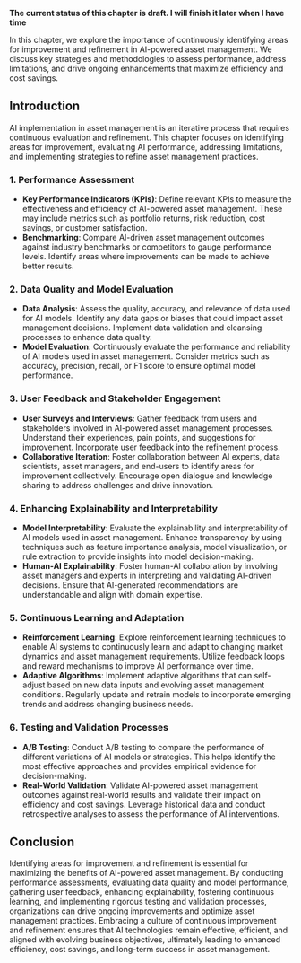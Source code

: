 **The current status of this chapter is draft. I will finish it later when I have time**

In this chapter, we explore the importance of continuously identifying areas for improvement and refinement in AI-powered asset management. We discuss key strategies and methodologies to assess performance, address limitations, and drive ongoing enhancements that maximize efficiency and cost savings.

Introduction
------------

AI implementation in asset management is an iterative process that requires continuous evaluation and refinement. This chapter focuses on identifying areas for improvement, evaluating AI performance, addressing limitations, and implementing strategies to refine asset management practices.

### 1. Performance Assessment

* **Key Performance Indicators (KPIs)**: Define relevant KPIs to measure the effectiveness and efficiency of AI-powered asset management. These may include metrics such as portfolio returns, risk reduction, cost savings, or customer satisfaction.
* **Benchmarking**: Compare AI-driven asset management outcomes against industry benchmarks or competitors to gauge performance levels. Identify areas where improvements can be made to achieve better results.

### 2. Data Quality and Model Evaluation

* **Data Analysis**: Assess the quality, accuracy, and relevance of data used for AI models. Identify any data gaps or biases that could impact asset management decisions. Implement data validation and cleansing processes to enhance data quality.
* **Model Evaluation**: Continuously evaluate the performance and reliability of AI models used in asset management. Consider metrics such as accuracy, precision, recall, or F1 score to ensure optimal model performance.

### 3. User Feedback and Stakeholder Engagement

* **User Surveys and Interviews**: Gather feedback from users and stakeholders involved in AI-powered asset management processes. Understand their experiences, pain points, and suggestions for improvement. Incorporate user feedback into the refinement process.
* **Collaborative Iteration**: Foster collaboration between AI experts, data scientists, asset managers, and end-users to identify areas for improvement collectively. Encourage open dialogue and knowledge sharing to address challenges and drive innovation.

### 4. Enhancing Explainability and Interpretability

* **Model Interpretability**: Evaluate the explainability and interpretability of AI models used in asset management. Enhance transparency by using techniques such as feature importance analysis, model visualization, or rule extraction to provide insights into model decision-making.
* **Human-AI Explainability**: Foster human-AI collaboration by involving asset managers and experts in interpreting and validating AI-driven decisions. Ensure that AI-generated recommendations are understandable and align with domain expertise.

### 5. Continuous Learning and Adaptation

* **Reinforcement Learning**: Explore reinforcement learning techniques to enable AI systems to continuously learn and adapt to changing market dynamics and asset management requirements. Utilize feedback loops and reward mechanisms to improve AI performance over time.
* **Adaptive Algorithms**: Implement adaptive algorithms that can self-adjust based on new data inputs and evolving asset management conditions. Regularly update and retrain models to incorporate emerging trends and address changing business needs.

### 6. Testing and Validation Processes

* **A/B Testing**: Conduct A/B testing to compare the performance of different variations of AI models or strategies. This helps identify the most effective approaches and provides empirical evidence for decision-making.
* **Real-World Validation**: Validate AI-powered asset management outcomes against real-world results and validate their impact on efficiency and cost savings. Leverage historical data and conduct retrospective analyses to assess the performance of AI interventions.

Conclusion
----------

Identifying areas for improvement and refinement is essential for maximizing the benefits of AI-powered asset management. By conducting performance assessments, evaluating data quality and model performance, gathering user feedback, enhancing explainability, fostering continuous learning, and implementing rigorous testing and validation processes, organizations can drive ongoing improvements and optimize asset management practices. Embracing a culture of continuous improvement and refinement ensures that AI technologies remain effective, efficient, and aligned with evolving business objectives, ultimately leading to enhanced efficiency, cost savings, and long-term success in asset management.
